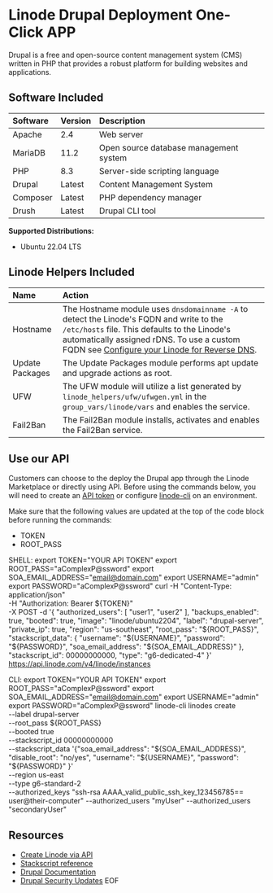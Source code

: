 # Linode Drupal Deployment One-Click APP

Drupal is a free and open-source content management system (CMS) written in PHP that provides a robust platform for building websites and applications.

## Software Included

| Software  | Version   | Description   |
| :---      | :----     | :---          |
| Apache    | 2.4       | Web server |
| MariaDB   | 11.2      | Open source database management system |
| PHP       | 8.3       | Server-side scripting language |
| Drupal    | Latest    | Content Management System |
| Composer  | Latest    | PHP dependency manager |
| Drush     | Latest    | Drupal CLI tool |

**Supported Distributions:**

- Ubuntu 22.04 LTS

## Linode Helpers Included

| Name  | Action  |
| :---  | :---    |
| Hostname   | The Hostname module uses `dnsdomainname -A` to detect the Linode's FQDN and write to the `/etc/hosts` file. This defaults to the Linode's automatically assigned rDNS. To use a custom FQDN see [Configure your Linode for Reverse DNS](https://www.linode.com/docs/guides/configure-your-linode-for-reverse-dns/).  |
| Update Packages   | The Update Packages module performs apt update and upgrade actions as root.  |
| UFW   | The UFW module will utilize a list generated by `linode_helpers/ufw/ufwgen.yml` in the `group_vars/linode/vars` and enables the service.  |
| Fail2Ban   | The Fail2Ban module installs, activates and enables the Fail2Ban service.  |

## Use our API

Customers can choose to the deploy the Drupal app through the Linode Marketplace or directly using API. Before using the commands below, you will need to create an [API token](https://www.linode.com/docs/products/tools/linode-api/get-started/#create-an-api-token) or configure [linode-cli](https://www.linode.com/products/cli/) on an environment.

Make sure that the following values are updated at the top of the code block before running the commands:
- TOKEN
- ROOT_PASS

SHELL:
export TOKEN="YOUR API TOKEN"
export ROOT_PASS="aComplexP@ssword"
export SOA_EMAIL_ADDRESS="email@domain.com"
export USERNAME="admin"
export PASSWORD="aComplexP@ssword"
curl -H "Content-Type: application/json" \
-H "Authorization: Bearer ${TOKEN}" \
-X POST -d '{
"authorized_users": [
"user1",
"user2"
],
"backups_enabled": true,
"booted": true,
"image": "linode/ubuntu2204",
"label": "drupal-server",
"private_ip": true,
"region": "us-southeast",
"root_pass": "${ROOT_PASS}",
"stackscript_data": {
"username": "${USERNAME}",
"password": "${PASSWORD}",
"soa_email_address": "${SOA_EMAIL_ADDRESS}"
},
"stackscript_id": 00000000000,
"type": "g6-dedicated-4"
}' https://api.linode.com/v4/linode/instances

CLI:
export TOKEN="YOUR API TOKEN"
export ROOT_PASS="aComplexP@ssword"
export SOA_EMAIL_ADDRESS="email@domain.com"
export USERNAME="admin"
export PASSWORD="aComplexP@ssword"
linode-cli linodes create \
--label drupal-server \
--root_pass ${ROOT_PASS} \
--booted true \
--stackscript_id 00000000000 \
--stackscript_data '{"soa_email_address": "${SOA_EMAIL_ADDRESS}", "disable_root": "no/yes",
"username": "${USERNAME}", "password": "${PASSWORD}" }' \
--region us-east \
--type g6-standard-2 \
--authorized_keys "ssh-rsa AAAA_valid_public_ssh_key_123456785== user@their-computer"
--authorized_users "myUser"
--authorized_users "secondaryUser"

## Resources

- [Create Linode via API](https://www.linode.com/docs/api/linode-instances/#linode-create)
- [Stackscript reference](https://www.linode.com/docs/guides/writing-scripts-for-use-with-linode-stackscripts-a-tutorial/#user-defined-fields-udfs)
- [Drupal Documentation](https://www.drupal.org/docs)
- [Drupal Security Updates](https://www.drupal.org/security)
EOF